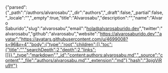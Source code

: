 {"parsed":{"_path":"/authors/alvarosabu","_dir":"authors","_draft":false,"_partial":false,"_locale":"","_empty":true,"title":"Alvarosabu","description":"","name":"Alvaro Saburido","slug":"alvarosabu","email":"hola@alvarosaburido.dev","twitter":"alvarosabu","github":"alvarosabu","website":"https://alvarosaburido.dev","avatar":"https://avatars.githubusercontent.com/u/4699008?s=96&v=4","body":{"type":"root","children":[],"toc":{"title":"","searchDepth":2,"depth":2,"links":[]}},"_type":"markdown","_id":"content:authors:alvarosabu.md","_source":"content","_file":"authors/alvarosabu.md","_extension":"md"},"hash":"3pjgViRu9Y"}